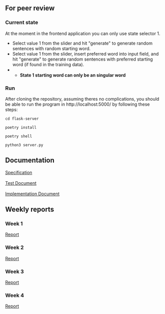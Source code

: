 ## For peer review
### Current state
At the moment in the frontend application you can only use state selector 1.
- Select value 1 from the slider and hit "generate" to generate random sentences with random starting word.
- Select value 1 from the slider, insert preferred word into input field, and hit "generate" to generate random sentences with preferred starting word (if found in the training data).
- - **State 1 starting word can only be an singular word**
### Run
After cloning the repository, assuming theres no complications, you should be able to run the program in http://localhost:5000/ by following these steps:
```
cd flask-server
```
```
poetry install
```
```
poetry shell
```
```
python3 server.py
```

## Documentation
[Specification](https://github.com/kodtld/Markov-s-Letters/blob/master/documentation/specification.md) <br><br>
[Test Document](https://github.com/kodtld/Markov-s-Letters/blob/master/documentation/testing.md) <br><br>
[Implementation Document](https://github.com/kodtld/Markov-s-Letters/blob/master/documentation/implementation.md)

## Weekly reports
### Week 1
[Report](https://github.com/kodtld/Markov-s-Letters/blob/master/documentation/weekly_reports/Week_1.md)
### Week 2
[Report](https://github.com/kodtld/Markov-s-Letters/blob/master/documentation/weekly_reports/Week_2.md)
### Week 3
[Report](https://github.com/kodtld/Markov-s-Letters/blob/master/documentation/weekly_reports/Week_3.md)
### Week 4
[Report](https://github.com/kodtld/Markov-s-Letters/blob/master/documentation/weekly_reports/Week_4.md)
